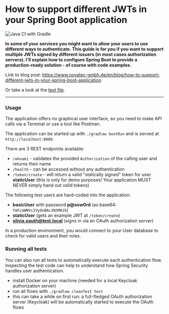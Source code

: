 # How to support different JWTs in your Spring Boot application

![Java CI with Gradle](https://github.com/daniel-mader/blog-post-spring-multi-jwt/workflows/Java%20CI%20with%20Gradle/badge.svg)

**In some of your services you might want to allow your users to use different ways to authenticate.
This guide is for you if you want to support multiple JWTs signed by different issuers (in most cases authorization servers).
I'll explain how to configure Spring Boot to provide a production-ready solution - of course with code examples.**

Link to blog post: https://www.novatec-gmbh.de/en/blog/how-to-support-different-jwts-in-your-spring-boot-application

Or take a look at the [text file](./blog-post/blog-post.md).

---
### Usage
The application offers no graphical user interface, so you need to make API calls via a Terminal or use
a tool like Postman.

The application can be started up with `./gradlew bootRun` and is served at `http://localhost:8080`.

There are 3 REST endpoints available:
* `/whoami` - validates the provided `Authorization` of the calling user and returns their name
* `/health` - can be accessed without any authentication
* `/token/create` - will return a valid "statically signed" token for user **staticUser** (this is only for demo purposes!
Your application MUST NEVER simply hand out valid tokens)

The following test users are hard-coded into the application:
* **basicUser** with password **p@ssw0rd** (as base64: `YmFzaWNVc2VyOnBAc3N3MHJk`)
* **staticUser** (gets an example JWT at `/token/create`)
* **olivia.oauth@test.local** (signs in via an OAuth authorization server)

In a production environment, you would connect to your User database to check for valid users and their roles.

### Running all tests
You can also run all tests to automatically execute each authentication flow. Inspecting the test code can help
to understand how Spring Security handles user authentication.

* install Docker on your machine (needed for a local Keycloak authorization server)
* run all flows with `./gradlew cleanTest test`
* this can take a while on first run: a full-fledged OAuth authorization server (Keycloak) will be automatically started
to execute the OAuth flows
